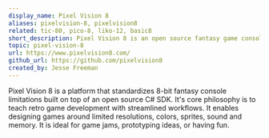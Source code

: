 ```yaml
---
display_name: Pixel Vision 8
aliases: pixelvision-8, pixelvision8
related: tic-80, pico-8, liko-12, basic8
short_description: Pixel Vision 8 is an open source fantasy game console for building authentic 8-bit games
topic: pixel-vision-8
url: https://www.pixelvision8.com/
github_url: https://github.com/pixelvision8
created_by: Jesse Freeman
---
```

Pixel Vision 8 is a platform that standardizes 8-bit fantasy console limitations built on top of an open source C# SDK. It's core philosophy is to teach retro game development with streamlined workflows. It enables designing games around limited resolutions, colors, sprites, sound and memory. It is ideal for game jams, prototyping ideas, or having fun.
